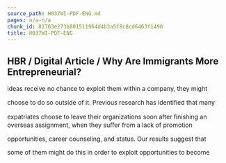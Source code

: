 ```yaml
---
source_path: H037WI-PDF-ENG.md
pages: n/a-n/a
chunk_id: 81703e273b801511964d4b3a5f8c8cd6463f1490
title: H037WI-PDF-ENG
---
```

## HBR / Digital Article / Why Are Immigrants More Entrepreneurial?

ideas receive no chance to exploit them within a company, they might

choose to do so outside of it. Previous research has identiﬁed that many

expatriates choose to leave their organizations soon after ﬁnishing an overseas assignment, when they suﬀer from a lack of promotion

opportunities, career counseling, and status. Our results suggest that

some of them might do this in order to exploit opportunities to become
